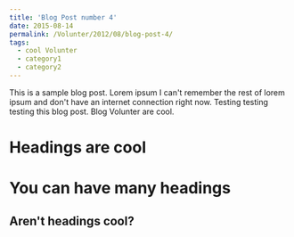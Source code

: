 ```yaml
---
title: 'Blog Post number 4'
date: 2015-08-14
permalink: /Volunter/2012/08/blog-post-4/
tags:
  - cool Volunter
  - category1
  - category2
---
```


This is a sample blog post. Lorem ipsum I can't remember the rest of lorem ipsum and don't have an internet connection right now. Testing testing testing this blog post. Blog Volunter are cool.

Headings are cool
======

You can have many headings
======

Aren't headings cool?
------
